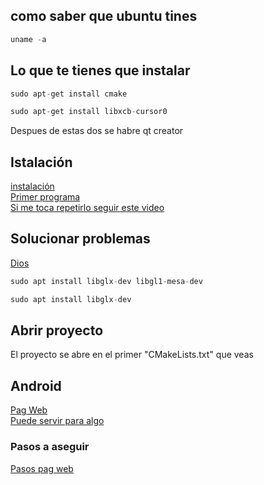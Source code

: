 ## como saber que ubuntu tines
````c
uname -a
````
## Lo que te tienes que instalar
````c
sudo apt-get install cmake
````
````c
sudo apt-get install libxcb-cursor0
````
Despues de estas dos se habre qt creator


## Istalación
[instalación](https://www.youtube.com/watch?v=sjApF6qnyUI) <br>
[Primer programa](https://www.youtube.com/watch?v=Bo5Og2fb1CA) <br>
[Si me toca repetirlo seguir este video](https://www.youtube.com/watch?v=Ml7forZBWn4)

## Solucionar problemas
[Dios](https://stackoverflow.com/questions/74034601/what-is-wrong-with-the-default-installation-of-qt6-on-ubuntu-22-04)
````c
sudo apt install libglx-dev libgl1-mesa-dev
````
````c
sudo apt install libglx-dev
````
## Abrir proyecto
El proyecto se abre en el primer "CMakeLists.txt" que veas

## Android
[Pag Web](https://www.harshmittal.com/tutorials/Qt-Android-Deployment/) <br>
[Puede servir para algo](https://www.youtube.com/watch?v=EBH0Sgs2ax8)

### Pasos a aseguir
[Pasos pag web](https://developer.android.com/codelabs/basic-android-kotlin-compose-install-android-studio?hl=es-419#6)

